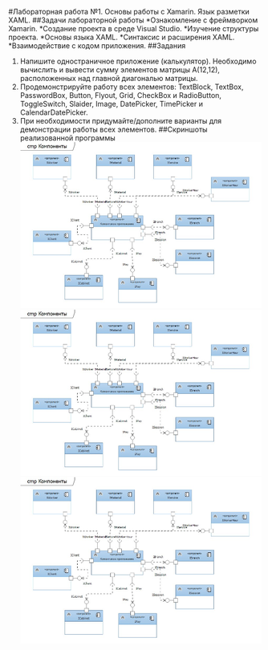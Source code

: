 #Лабораторная работа №1. Основы работы с Xamarin. Язык разметки XAML.
##Задачи лабораторной работы
*Ознакомление с фреймворком Xamarin.
*Создание проекта в среде Visual Studio.
*Изучение структуры проекта.
*Основы языка XAML.
*Синтаксис и расширения XAML.
*Взаимодействие с кодом приложения.
##Задания
1. Напишите одностраничное приложение (калькулятор). Необходимо вычислить и вывести сумму элементов матрицы A(12,12), расположенных над главной диагональю матрицы.
2. Продемонстрируйте работу всех элементов: TextBlock, TextBox, PasswordBox, Button, Flyout, Grid, CheckBox и RadioButton, ToggleSwitch, Slaider, Image, DatePicker, TimePicker и CalendarDatePicker.
3. При необходимости придумайте/дополните варианты для демонстрации работы всех элементов.
##Скриншоты реализованной программы
![](https://github.com/To4ilko1/tattoo-parlor/blob/master/resources/Диаграмма%20компонентов.jpg "Скриншот №1")
![](https://github.com/To4ilko1/tattoo-parlor/blob/master/resources/Диаграмма%20компонентов.jpg "Скриншот №2")
![](https://github.com/To4ilko1/tattoo-parlor/blob/master/resources/Диаграмма%20компонентов.jpg "Скриншот №3")